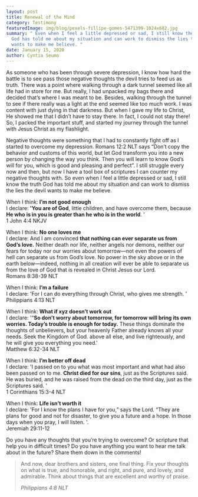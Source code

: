 ```yaml
---
layout: post
title: Renewal of the Mind
category: Testimony
featuredImage: img/blog/pexels-fillipe-gomes-5471399-1024x682.jpg
summary: " Even when I feel a little depressed or sad, I still know the truth
  God has told me about my situation and can work to dismiss the lies the devil
  wants to make me believe. "
date: January 15, 2020
author: Cyntia Seumo
---
```

<p xmlns="http://www.w3.org/1999/html">
As someone who has been through severe depression, I know how hard the battle is to see pass those negative thoughts the devil tries to feed us as truth. There was a point where walking through a dark tunnel seemed like all life had in store for me. But really, I had unpacked my bags there and decided that’s where I was meant to be. Besides, walking through the tunnel to see if there really was a light at the end seemed like too much work. I was content with just dying in that darkness. But when I gave my life to Christ, He showed me that I didn’t have to stay there. In fact, I could not stay there! So, I packed the important stuff, and started my journey through the tunnel with Jesus Christ as my flashlight.
</p>
<p>
Negative thoughts were something that I had to constantly fight off as I started to overcome my depression. <a>Romans 12:2 NLT</a> says “Don’t copy the behavior and customs of this world, but let God transform you into a new person by changing the way you think. Then you will learn to know God’s will for you, which is good and pleasing and perfect”. I still struggle every now and then, but now I have a tool box of scriptures I can counter my negative thoughts with. So even when I feel a little depressed or sad, I still know the truth God has told me about my situation and can work to dismiss the lies the devil wants to make me believe.
</p>
<p></p>
<p></p>
<p>
When I think: <b>I’m not good enough</b> <br/>
I declare: <b>'You are of God</b>, little children, and have overcome them, because <b>He who is in you is greater than he who is in the world</b>. ' <br />
<a>1 John 4:4 NKJV</a>
</p>
<p>
When I think: <b>No one loves me </b> <br/>
I declare: And I am convinced <b>that nothing can ever separate us from God’s love.</b> Neither death nor life, neither angels nor demons, neither our fears for today nor our worries about tomorrow—not even the powers of hell can separate us from God’s love. No power in the sky above or in the earth below—indeed, nothing in all creation will ever be able to separate us from the love of God that is revealed in Christ Jesus our Lord. <br />
<a>Romans 8:38-39 NLT</a>
</p>

<p>
When I think: <b>I’m a failure</b><br/>
I declare: 'For I can do everything through Christ, who gives me strength. ' <br />
<a>Philippians 4:13 NLT</a>
</p>

<p>
When I think: <b>What if xyz doesn’t work out</b><br />
I declare: '“<b>So don’t worry about tomorrow, for tomorrow will bring its own worries. Today’s trouble is enough for today.</b> These things dominate the thoughts of unbelievers, but your heavenly Father already knows all your needs. Seek the Kingdom of God. above all else, and live righteously, and he will give you everything you need.'  <br />
<a>Matthew 6:32-34 NLT</a>
</p>

<p>
When I think: <b>I’m better off dead</b><br />
I declare: 'I passed on to you what was most important and what had also been passed on to me.  <b>Christ died for our sins</b>, just as the Scriptures said. He was buried, and he was raised from the dead on the third day, just as the Scriptures said. ' <br />
<a>1 Corinthians 15:3-4 NLT</a>
</p>

<p>
When I think: <b>Life isn’t worth it</b><br />
I declare: 'For I know the plans I have for you,” says the Lord. “They are plans for good and not for disaster, to give you a future and a hope. In those days when you pray, I will listen. '. <br />
<a>Jeremiah 29:11-12</a>
</p>

<p>
Do you have any thoughts that you’re trying to overcome? Or scripture that help you in difficult times? Do you have anything you want to hear me talk about in the future? Share them down in the comments!
</p>

<blockquote>
<p> And now, dear brothers and sisters, one final thing. Fix your thoughts on what is true, and honorable, and right, and pure, and lovely, and admirable. Think about things that are excellent and worthy of praise.</p>
<cite>Philippians 4:8 NLT</cite>
</blockquote>

